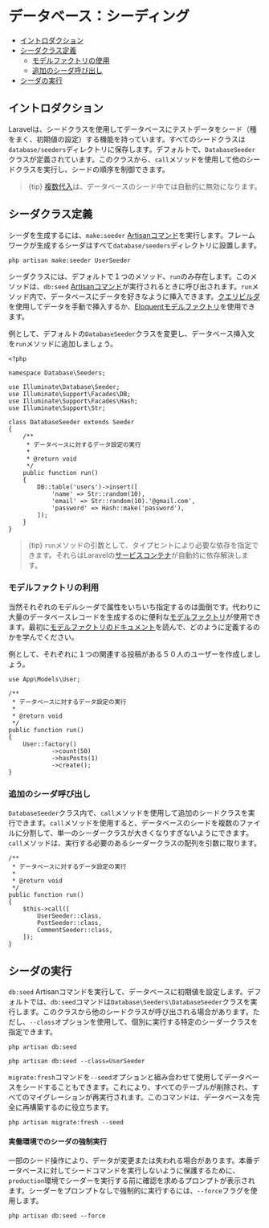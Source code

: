 # データベース：シーディング

- [イントロダクション](#introduction)
- [シーダクラス定義](#writing-seeders)
    - [モデルファクトリの使用](#using-model-factories)
    - [追加のシーダ呼び出し](#calling-additional-seeders)
- [シーダの実行](#running-seeders)

<a name="introduction"></a>
## イントロダクション

Laravelは、シードクラスを使用してデータベースにテストデータをシード（種をまく、初期値の設定）する機能を持っています。すべてのシードクラスは`database/seeders`ディレクトリに保存します。デフォルトで、`DatabaseSeeder`クラスが定義されています。このクラスから、`call`メソッドを使用して他のシードクラスを実行し、シードの順序を制御できます。

> {tip} [複数代入](/docs/{{version}}/eloquent#mass-assignment)は、データベースのシード中では自動的に無効になります。

<a name="writing-seeders"></a>
## シーダクラス定義

シーダを生成するには、`make:seeder` [Artisanコマンド](/docs/{{version}}/artisan)を実行します。フレームワークが生成するシーダはすべて`database/seeders`ディレクトリに設置します。

    php artisan make:seeder UserSeeder

シーダクラスには、デフォルトで１つのメソッド、`run`のみ存在します。このメソッドは、`db:seed` [Artisanコマンド](/docs/{{version}}/artisan)が実行されるときに呼び出されます。`run`メソッド内で、データベースにデータを好きなように挿入できます。[クエリビルダ](/docs/{{version}}/queries)を使用してデータを手動で挿入するか、[Eloquentモデルファクトリ](/docs/{{version}}/database-testing#defining-model-factories)を使用できます。

例として、デフォルトの`DatabaseSeeder`クラスを変更し、データベース挿入文を`run`メソッドに追加しましょう。

    <?php

    namespace Database\Seeders;

    use Illuminate\Database\Seeder;
    use Illuminate\Support\Facades\DB;
    use Illuminate\Support\Facades\Hash;
    use Illuminate\Support\Str;

    class DatabaseSeeder extends Seeder
    {
        /**
         * データベースに対するデータ設定の実行
         *
         * @return void
         */
        public function run()
        {
            DB::table('users')->insert([
                'name' => Str::random(10),
                'email' => Str::random(10).'@gmail.com',
                'password' => Hash::make('password'),
            ]);
        }
    }

> {tip} `run`メソッドの引数として、タイプヒントにより必要な依存を指定できます。それらはLaravelの[サービスコンテナ](/docs/{{version}}/container)が自動的に依存解決します。

<a name="using-model-factories"></a>
### モデルファクトリの利用

当然それぞれのモデルシーダで属性をいちいち指定するのは面倒です。代わりに大量のデータベースレコードを生成するのに便利な[モデルファクトリ](/docs/{{version}}/database-testing#defining-model-factories)が使用できます。最初に[モデルファクトリのドキュメント](/docs/{{version}}/database-testing#defining-model-factories)を読んで、どのように定義するのかを学んでください。

例として、それぞれに１つの関連する投稿がある５０人のユーザーを作成しましょう。

    use App\Models\User;

    /**
     * データベースに対するデータ設定の実行
     *
     * @return void
     */
    public function run()
    {
        User::factory()
                ->count(50)
                ->hasPosts(1)
                ->create();
    }

<a name="calling-additional-seeders"></a>
### 追加のシーダ呼び出し

`DatabaseSeeder`クラス内で、`call`メソッドを使用して追加のシードクラスを実行できます。`call`メソッドを使用すると、データベースのシードを複数のファイルに分割して、単一のシーダークラスが大きくなりすぎないようにできます。`call`メソッドは、実行する必要のあるシーダークラスの配列を引数に取ります。

    /**
     * データベースに対するデータ設定の実行
     *
     * @return void
     */
    public function run()
    {
        $this->call([
            UserSeeder::class,
            PostSeeder::class,
            CommentSeeder::class,
        ]);
    }

<a name="running-seeders"></a>
## シーダの実行

`db:seed` Artisanコマンドを実行して、データベースに初期値を設定します。デフォルトでは、`db:seed`コマンドは`Database\Seeders\DatabaseSeeder`クラスを実行します。このクラスから他のシードクラスが呼び出される場合があります。ただし、`--class`オプションを使用して、個別に実行する特定のシーダークラスを指定できます。

    php artisan db:seed

    php artisan db:seed --class=UserSeeder

`migrate:fresh`コマンドを`--seed`オプションと組み合わせて使用​​してデータベースをシードすることもできます。これにより、すべてのテーブルが削除され、すべてのマイグレーションが再実行されます。このコマンドは、データベースを完全に再構築するのに役立ちます。

    php artisan migrate:fresh --seed

<a name="forcing-seeding-production"></a>
#### 実働環境でのシーダの強制実行

一部のシード操作により、データが変更または失われる場合があります。本番データベースに対してシードコマンドを実行しないように保護するために、`production`環境でシーダーを実行する前に確認を求めるプロンプトが表示されます。シーダーをプロンプトなしで強制的に実行するには、`--force`フラグを使用します。

    php artisan db:seed --force
